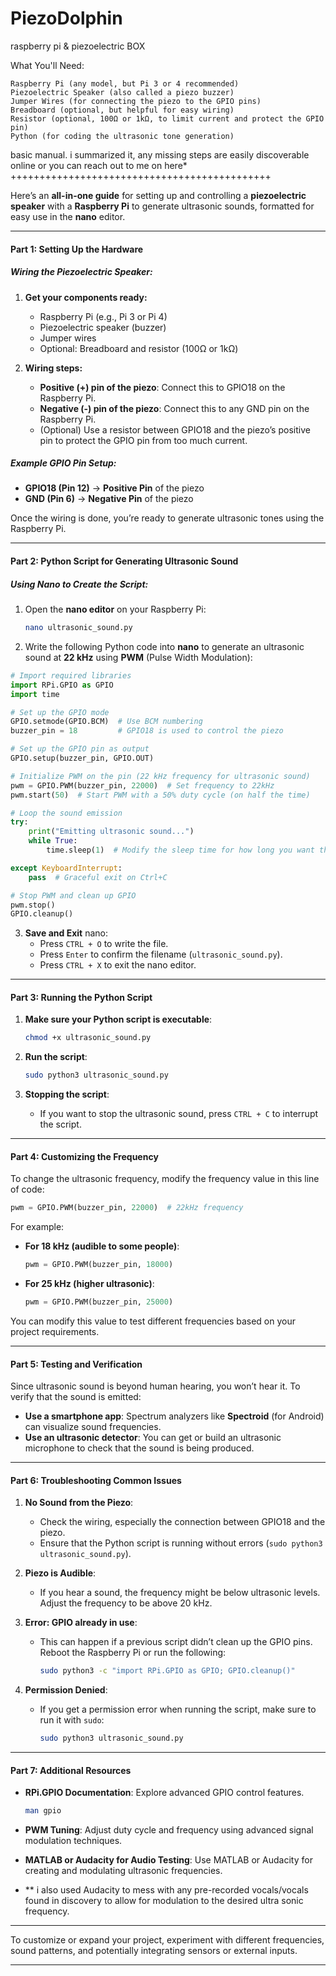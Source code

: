 # PiezoDolphin
raspberry pi &amp; piezoelectric BOX

What You'll Need:

    Raspberry Pi (any model, but Pi 3 or 4 recommended)
    Piezoelectric Speaker (also called a piezo buzzer)
    Jumper Wires (for connecting the piezo to the GPIO pins)
    Breadboard (optional, but helpful for easy wiring)
    Resistor (optional, 100Ω or 1kΩ, to limit current and protect the GPIO pin)
    Python (for coding the ultrasonic tone generation)



basic manual. i summarized it, any missing steps are easily discoverable online or you can reach out to me on here*
+++++++++++++++++++++++++++++++++++++++++++++



Here’s an **all-in-one guide** for setting up and controlling a **piezoelectric speaker** with a **Raspberry Pi** to generate ultrasonic sounds, formatted for easy use in the **nano** editor.

---

#### **Part 1: Setting Up the Hardware**

##### Wiring the Piezoelectric Speaker:
1. **Get your components ready:**
   - Raspberry Pi (e.g., Pi 3 or Pi 4)
   - Piezoelectric speaker (buzzer)
   - Jumper wires
   - Optional: Breadboard and resistor (100Ω or 1kΩ)

2. **Wiring steps:**
   - **Positive (+) pin of the piezo**: Connect this to GPIO18 on the Raspberry Pi.
   - **Negative (-) pin of the piezo**: Connect this to any GND pin on the Raspberry Pi.
   - (Optional) Use a resistor between GPIO18 and the piezo’s positive pin to protect the GPIO pin from too much current.

##### Example GPIO Pin Setup:
- **GPIO18 (Pin 12)** → **Positive Pin** of the piezo
- **GND (Pin 6)** → **Negative Pin** of the piezo

Once the wiring is done, you’re ready to generate ultrasonic tones using the Raspberry Pi.

---

#### **Part 2: Python Script for Generating Ultrasonic Sound**

##### Using Nano to Create the Script:
1. Open the **nano editor** on your Raspberry Pi:
   ```bash
   nano ultrasonic_sound.py
   ```

2. Write the following Python code into **nano** to generate an ultrasonic sound at **22 kHz** using **PWM** (Pulse Width Modulation):

```python
# Import required libraries
import RPi.GPIO as GPIO
import time

# Set up the GPIO mode
GPIO.setmode(GPIO.BCM)  # Use BCM numbering
buzzer_pin = 18         # GPIO18 is used to control the piezo

# Set up the GPIO pin as output
GPIO.setup(buzzer_pin, GPIO.OUT)

# Initialize PWM on the pin (22 kHz frequency for ultrasonic sound)
pwm = GPIO.PWM(buzzer_pin, 22000)  # Set frequency to 22kHz
pwm.start(50)  # Start PWM with a 50% duty cycle (on half the time)

# Loop the sound emission
try:
    print("Emitting ultrasonic sound...")
    while True:
        time.sleep(1)  # Modify the sleep time for how long you want the sound to play

except KeyboardInterrupt:
    pass  # Graceful exit on Ctrl+C

# Stop PWM and clean up GPIO
pwm.stop()
GPIO.cleanup()
```

3. **Save and Exit** nano:
   - Press `CTRL + O` to write the file.
   - Press `Enter` to confirm the filename (`ultrasonic_sound.py`).
   - Press `CTRL + X` to exit the nano editor.

---

#### **Part 3: Running the Python Script**

1. **Make sure your Python script is executable**:
   ```bash
   chmod +x ultrasonic_sound.py
   ```

2. **Run the script**:
   ```bash
   sudo python3 ultrasonic_sound.py
   ```

3. **Stopping the script**:
   - If you want to stop the ultrasonic sound, press `CTRL + C` to interrupt the script.

---

#### **Part 4: Customizing the Frequency**

To change the ultrasonic frequency, modify the frequency value in this line of code:

```python
pwm = GPIO.PWM(buzzer_pin, 22000)  # 22kHz frequency
```

For example:
- **For 18 kHz (audible to some people)**:
  ```python
  pwm = GPIO.PWM(buzzer_pin, 18000)
  ```

- **For 25 kHz (higher ultrasonic)**:
  ```python
  pwm = GPIO.PWM(buzzer_pin, 25000)
  ```

You can modify this value to test different frequencies based on your project requirements.

---

#### **Part 5: Testing and Verification**

Since ultrasonic sound is beyond human hearing, you won’t hear it. To verify that the sound is emitted:
- **Use a smartphone app**: Spectrum analyzers like **Spectroid** (for Android) can visualize sound frequencies.
- **Use an ultrasonic detector**: You can get or build an ultrasonic microphone to check that the sound is being produced.

---

#### **Part 6: Troubleshooting Common Issues**

1. **No Sound from the Piezo**:
   - Check the wiring, especially the connection between GPIO18 and the piezo.
   - Ensure that the Python script is running without errors (`sudo python3 ultrasonic_sound.py`).

2. **Piezo is Audible**:
   - If you hear a sound, the frequency might be below ultrasonic levels. Adjust the frequency to be above 20 kHz.

3. **Error: GPIO already in use**:
   - This can happen if a previous script didn’t clean up the GPIO pins. Reboot the Raspberry Pi or run the following:
     ```bash
     sudo python3 -c "import RPi.GPIO as GPIO; GPIO.cleanup()"
     ```

4. **Permission Denied**:
   - If you get a permission error when running the script, make sure to run it with `sudo`:
     ```bash
     sudo python3 ultrasonic_sound.py
     ```

---

#### **Part 7: Additional Resources**

- **RPi.GPIO Documentation**: Explore advanced GPIO control features.
  ```bash
  man gpio
  ```

- **PWM Tuning**: Adjust duty cycle and frequency using advanced signal modulation techniques.

- **MATLAB or Audacity for Audio Testing**: Use MATLAB or Audacity for creating and modulating ultrasonic frequencies.

- ** i also used Audacity to mess with any pre-recorded vocals/vocals found in discovery to allow for modulation to the desired ultra sonic frequency.
---


To customize or expand your project, experiment with different frequencies, sound patterns, and potentially integrating sensors or external inputs.


---

